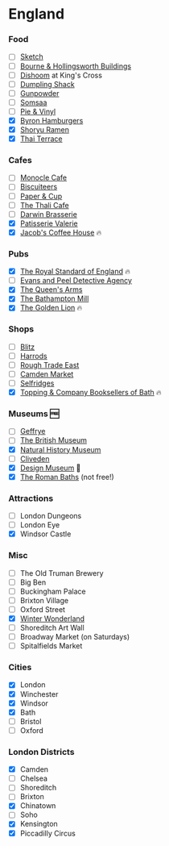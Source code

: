 England
======

### Food
- [ ] [Sketch](http://sketch.london/)
- [ ] [Bourne & Hollingsworth Buildings](http://bandhbuildings.com/)
- [ ] [Dishoom](http://www.dishoom.com/kings-cross/) at King's Cross
- [ ] [Dumpling Shack](http://www.dumplingshack.co.uk/)
- [ ] [Gunpowder](http://www.gunpowderlondon.com/)
- [ ] [Somsaa](http://www.somsaa.com/)
- [ ] [Pie &amp; Vinyl](http://www.pieandvinyl.co.uk/)
- [x] [Byron Hamburgers](http://www.byronhamburgers.com/)
- [x] [Shoryu Ramen](https://www.shoryuramen.com/)
- [x] [Thai Terrace](http://kensingtonthaiterrace.co.uk/)

### Cafes
- [ ] [Monocle Cafe](http://cafe.monocle.com/)
- [ ] [Biscuiteers](https://www.biscuiteers.com/)
- [ ] [Paper &amp; Cup](http://www.paperandcup.co.uk/)
- [ ] [The Thali Cafe](http://www.thethalicafe.co.uk/)
- [ ] [Darwin Brasserie](https://skygarden.london/darwin)
- [x] [Patisserie Valerie](http://www.patisserie-valerie.co.uk/)
- [x] [Jacob's Coffee House](http://jacobscoffeehouse.com/) :fire:

### Pubs
- [x] [The Royal Standard of England](http://www.rsoe.co.uk/) :fire:
- [ ] [Evans and Peel Detective Agency](http://www.evansandpeel.com/)
- [x] [The Queen's Arms](https://www.thequeensarmskensington.co.uk/)
- [x] [The Bathampton Mill](http://www.thebathamptonmill.co.uk/)
- [x] [The Golden Lion](http://www.thegoldenlionwinchester.co.uk) :fire:

### Shops
- [ ] [Blitz](http://www.blitzlondon.co.uk/)
- [ ] [Harrods](http://www.harrods.com/)
- [ ] [Rough Trade East](https://www.roughtrade.com/)
- [ ] [Camden Market](https://www.camdenmarket.com/)
- [ ] [Selfridges](http://www.selfridges.com/)
- [x] [Topping & Company Booksellers of Bath](https://www.toppingbooks.co.uk/) :fire:

### Museums :free:
- [ ] [Geffrye](http://www.geffrye-museum.org.uk/)
- [ ] [The British Museum](http://www.britishmuseum.org/)
- [x] [Natural History Museum](http://www.nhm.ac.uk/)
- [ ] [Cliveden](http://www.clivedenhouse.co.uk/)
- [x] [Design Museum](http://designmuseum.org/) :poop:
- [x] [The Roman Baths](https://www.romanbaths.co.uk/) (not free!)

### Attractions
- [ ] London Dungeons
- [ ] London Eye
- [x] Windsor Castle

### Misc
- [ ] The Old Truman Brewery
- [ ] Big Ben
- [ ] Buckingham Palace
- [ ] Brixton Village
- [ ] Oxford Street
- [x] [Winter Wonderland](http://hydeparkwinterwonderland.com/)
- [ ] Shoreditch Art Wall
- [ ] Broadway Market (on Saturdays)
- [ ] Spitalfields Market

### Cities
- [x] London
- [x] Winchester
- [x] Windsor
- [x] Bath
- [ ] Bristol
- [ ] Oxford

### London Districts
- [x] Camden
- [ ] Chelsea
- [ ] Shoreditch 
- [ ] Brixton
- [x] Chinatown
- [ ] Soho
- [x] Kensington
- [x] Piccadilly Circus
